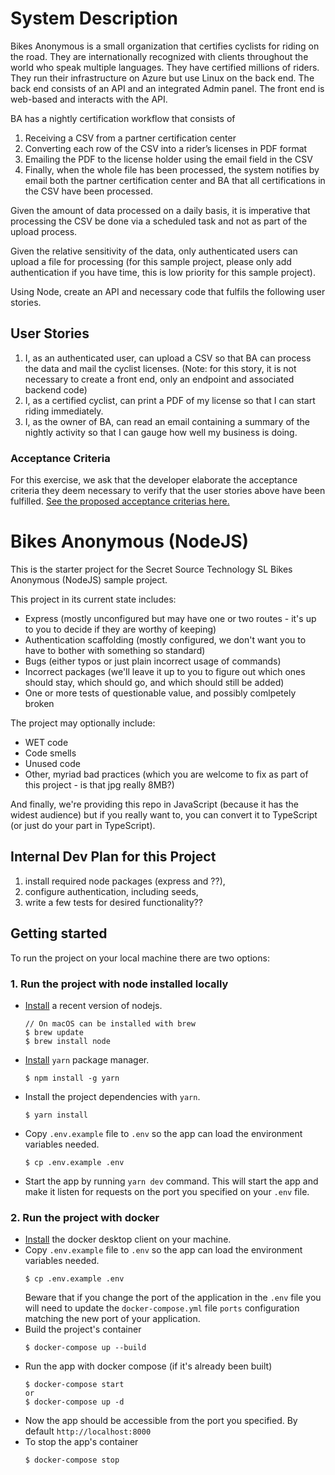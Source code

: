 # System Description

Bikes Anonymous is a small organization that certifies cyclists for riding on the road. They are internationally recognized with clients throughout the world who speak multiple languages. They have certified millions of riders. They run their infrastructure on Azure but use Linux on the back end. The back end consists of an API and an integrated Admin panel. The front end is web-based and interacts with the API.

BA has a nightly certification workflow that consists of

1) Receiving a CSV from a partner certification center 
2) Converting each row of the CSV into a rider’s licenses in PDF format
3) Emailing the PDF to the license holder using the email field in the CSV
4) Finally, when the whole file has been processed, the system notifies by email both the partner certification center and BA that all certifications in the CSV have been processed.

Given the amount of data processed on a daily basis, it is imperative that processing the CSV be done via a scheduled task and not as part of the upload process.

Given the relative sensitivity of the data, only authenticated users can upload a file for processing (for this sample project, please only add authentication if you have time, this is low priority for this sample project).

Using Node, create an API and necessary code that fulfils the following user stories.

## User Stories
1) I, as an authenticated user, can upload a CSV so that BA can process the data and mail the cyclist licenses. (Note: for this story, it is not necessary to create a front end, only an endpoint and associated backend code)
2) I, as a certified cyclist, can print a PDF of my license so that I can start riding immediately.
3) I, as the owner of BA, can read an email containing a summary of the nightly activity so that I can gauge how well my business is doing.

### Acceptance Criteria
For this exercise, we ask that the developer elaborate the acceptance criteria they deem necessary to verify that the user stories above have been fulfilled.
[See the proposed acceptance criterias here.](acceptance-criteria.md)

# Bikes Anonymous (NodeJS)

This is the starter project for the Secret Source Technology SL Bikes Anonymous (NodeJS) sample project.

This project in its current state includes:

- Express (mostly unconfigured but may have one or two routes - it's up to you to decide if they are worthy of keeping)
- Authentication scaffolding (mostly configured, we don't want you to have to bother with something so standard)
- Bugs (either typos or just plain incorrect usage of commands)
- Incorrect packages (we'll leave it up to you to figure out which ones should stay, which should go, and which should still be added)
- One or more tests of questionable value, and possibly comlpetely broken

The project may optionally include:

- WET code
- Code smells
- Unused code
- Other, myriad bad practices (which you are welcome to fix as part of this project - is that jpg really 8MB?)

And finally, we're providing this repo in JavaScript (because it has the widest audience) but if you really want to, you can convert it to TypeScript (or just do your part in TypeScript).

## Internal Dev Plan for this Project

1) install required node packages (express and ??),
2) configure authentication, including seeds,
3) write a few tests for desired functionality??

## Getting started

To run the project on your local machine there are two options:

### 1. Run the project with node installed locally
- [Install](https://nodejs.org/en/download/) a recent version of nodejs. 
  ```
  // On macOS can be installed with brew
  $ brew update
  $ brew install node
  ```
- [Install](https://yarnpkg.com/getting-started/install) `yarn` package manager. 
  ```
  $ npm install -g yarn
  ```
- Install the project dependencies with `yarn`.
  ```
  $ yarn install
  ```
- Copy `.env.example` file to `.env` so the app can load the environment variables needed.
  ```
  $ cp .env.example .env
  ```
- Start the app by running `yarn dev` command. This will start the app and make it listen for requests on the port you specified on your `.env` file.

### 2. Run the project with docker
- [Install](https://docs.docker.com/get-docker/) the docker desktop client on your machine.
- Copy `.env.example` file to `.env` so the app can load the environment variables needed.
  ```
  $ cp .env.example .env
  ```
  Beware that if you change the port of the application in the `.env` file you will need to update the `docker-compose.yml` file `ports` configuration
  matching the new port of your application.
- Build the project's container
  ```
  $ docker-compose up --build
  ```
- Run the app with docker compose (if it's already been built)
  ```
  $ docker-compose start
  or
  $ docker-compose up -d
  ```
- Now the app should be accessible from the port you specified. By default `http://localhost:8000`
- To stop the app's container
  ```
  $ docker-compose stop
  ```
